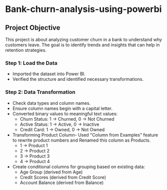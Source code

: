 # Bank-churn-analysis-using-powerbi
## Project Objective
This project is about analyzing customer churn in a bank to understand why customers leave. The goal is to identify trends and insights that can help in retention strategies.

### Step 1: Load the Data
* Imported the dataset into Power BI.
* Verified the structure and identified necessary transformations.

### Step 2: Data Transformation
* Check data types and column names.
* Ensure column names begin with a capital letter.
* Converted binary values to meaningful text values:
  * Churn Status:  1 → Churned, 0 → Not Churned
  * Active Status:  1 → Active, 0 → Inactive
  * Credit Card:  1 → Owned, 0 → Not Owned
* Transforming Product Column- Used "Column from Examples" feature to rewrite product numbers and Renamed this column as Products.
   * 1 → Product 1
   * 2 → Product 2
   * 3 → Product 3
   * 4 → Product 4
* Create conditional columns for grouping based on existing data:
    * Age Group (derived from Age)
    * Credit Scores (derived from Credit Score)
    * Account Balance (derived from Balance)

